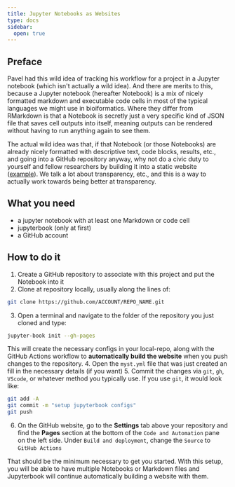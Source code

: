 ```yaml
---
title: Jupyter Notebooks as Websites
type: docs
sidebar:
  open: true
---
```


## Preface
Pavel had this wild idea of tracking his workflow for a project in a Jupyter notebook
(which isn't actually a wild idea). And there are merits to this, because a Jupyter notebook
(hereafter Notebook) is a mix of nicely formatted markdown and executable code cells in most
of the typical languages we might use in bioiformatics. Where they differ from RMarkdown is that
a Notebook is secretly just a very specific kind of JSON file that saves cell outputs into itself,
meaning outputs can be rendered without having to run anything again to see them.

The actual wild idea was that, if that Notebook (or those Notebooks) are already nicely formatted with
descriptive text, code blocks, results, etc., and going into a GitHub repository anyway, why not do a
civic duty to yourself and fellow researchers by building it into a static website
([example](https://pdimens.github.io/haplotagging_simulations/)). We talk a lot about
transparency, etc., and this is a way to actually work towards being better at transparency.

## What you need
- a jupyter notebook with at least one Markdown or code cell
- jupyterbook (only at first)
- a GitHub account

## How to do it
1. Create a GitHub repository to associate with this project and put the Notebook into it
2. Clone at repository locally, usually along the lines of:
```bash
git clone https://github.com/ACCOUNT/REPO_NAME.git
```
3. Open a terminal and navigate to the folder of the repository you just cloned and type:
```bash
jupyter-book init --gh-pages
```
This will create the necessary configs in your local-repo, along with the GitHub Actions workflow to
**automatically build the website** when you push changes to the repository.
4. Open the `myst.yml` file that was just created an fill in the necessary details (if you want)
5. Commit the changes via `git`, `gh`, `VScode`, or whatever method you typically use. If you use `git`, it would look like:
```bash
git add -A
git commit -m "setup jupyterbook configs"
git push
```
6. On the GitHub website, go to the **Settings** tab above your repository and find the **Pages** section at the bottom of the
`Code and Automation` pane on the left side. Under `Build and deployment`, change the `Source` to `GitHub Actions`

That should be the minimum necessary to get you started. With this setup, you will be able to have multiple Notebooks or Markdown
files and Jupyterbook will continue automatically building a website with them.

